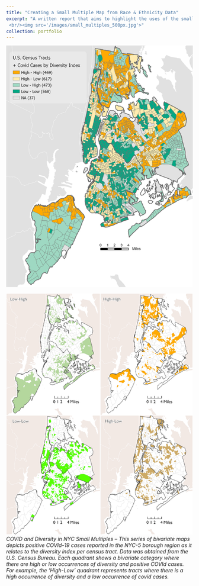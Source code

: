 ```yaml
---
title: "Creating a Small Multiple Map from Race & Ethnicity Data"
excerpt: "A written report that aims to highlight the uses of the small multiples principle using COVId-19 data in NYC.
 <br/><img src='/images/small_multiples_500px.jpg'>"
collection: portfolio
---
```




![Bivariate map](/images/covid_idx_bivariate.jpg "Bivariate map")



![Small multiples](/images/idx_by_covid_small_multiples.jpg "Small multiples")
*COVID and Diversity in NYC Small Multiples – This series of bivariate maps depicts positive COVId-19 cases reported in the NYC-5 borough region as it relates to the diversity index per census tract. Data was obtained from the U.S. Census Bureau. Each quadrant shows a bivariate category where there are high or low occurrences of diversity and positive COVId cases. For example, the ‘High-Low’ quadrant represents tracts where there is a high occurrence of diversity and a low occurrence of covid cases.*
